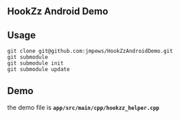 ## HookZz Android Demo

## Usage
```
git clone git@github.com:jmpews/HookZzAndroidDemo.git
git submodule
git submodule init
git submodule update
```
## Demo
the demo file is **`app/src/main/cpp/hookzz_helper.cpp`**
